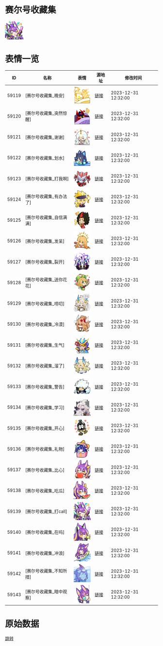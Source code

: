 # 赛尔号收藏集

<img src="./cover.png" height="60" alt="cover" />

# 表情一览

|ID|名称|表情|源地址|修改时间|
|----|----|----|----|----|
|59119|[赛尔号收藏集_晚安]|<img src="./pic/059119_%5B赛尔号收藏集_晚安%5D.png" height="60" alt="晚安"/>|[链接](https://i0.hdslb.com/bfs/garb/daaf607fc0d56290bbe3f7a03d8749acf0cb4cc4.png)|2023-12-31 12:32:00|
|59120|[赛尔号收藏集_突然惊醒]|<img src="./pic/059120_%5B赛尔号收藏集_突然惊醒%5D.png" height="60" alt="突然惊醒"/>|[链接](https://i0.hdslb.com/bfs/garb/8ca06f33b06722b1cb1efcb63665193bc63b3577.png)|2023-12-31 12:32:00|
|59121|[赛尔号收藏集_谢谢]|<img src="./pic/059121_%5B赛尔号收藏集_谢谢%5D.png" height="60" alt="谢谢"/>|[链接](https://i0.hdslb.com/bfs/garb/26f8817909c30a897480f46d2073b26f5be1d0dc.png)|2023-12-31 12:32:00|
|59122|[赛尔号收藏集_划水]|<img src="./pic/059122_%5B赛尔号收藏集_划水%5D.png" height="60" alt="划水"/>|[链接](https://i0.hdslb.com/bfs/garb/c7c7cd26e9e4488ef035587c20d2261345748046.png)|2023-12-31 12:32:00|
|59123|[赛尔号收藏集_打我啊]|<img src="./pic/059123_%5B赛尔号收藏集_打我啊%5D.png" height="60" alt="打我啊"/>|[链接](https://i0.hdslb.com/bfs/garb/034f568a35045b64c381c9c3dd5786a7f552b8f0.png)|2023-12-31 12:32:00|
|59124|[赛尔号收藏集_有办法了]|<img src="./pic/059124_%5B赛尔号收藏集_有办法了%5D.png" height="60" alt="有办法了"/>|[链接](https://i0.hdslb.com/bfs/garb/9b9b8f9ee11aeb5c2655db4cef89f33532b113c3.png)|2023-12-31 12:32:00|
|59125|[赛尔号收藏集_自信满满]|<img src="./pic/059125_%5B赛尔号收藏集_自信满满%5D.png" height="60" alt="自信满满"/>|[链接](https://i0.hdslb.com/bfs/garb/7318f48bcb38a461a6a1b9aa7dda4a89832abffd.png)|2023-12-31 12:32:00|
|59126|[赛尔号收藏集_发呆]|<img src="./pic/059126_%5B赛尔号收藏集_发呆%5D.png" height="60" alt="发呆"/>|[链接](https://i0.hdslb.com/bfs/garb/e63fe391852f2d2a490a4fe08677f13c9decf46f.png)|2023-12-31 12:32:00|
|59127|[赛尔号收藏集_裂开]|<img src="./pic/059127_%5B赛尔号收藏集_裂开%5D.png" height="60" alt="裂开"/>|[链接](https://i0.hdslb.com/bfs/garb/548c1d6c66c6108a8c7f689c7fe08a98af5a0bb4.png)|2023-12-31 12:32:00|
|59128|[赛尔号收藏集_送你花花]|<img src="./pic/059128_%5B赛尔号收藏集_送你花花%5D.png" height="60" alt="送你花花"/>|[链接](https://i0.hdslb.com/bfs/garb/3124b422264c1b00ca4a1ed55f00d4ae175744ac.png)|2023-12-31 12:32:00|
|59129|[赛尔号收藏集_唠叨]|<img src="./pic/059129_%5B赛尔号收藏集_唠叨%5D.png" height="60" alt="唠叨"/>|[链接](https://i0.hdslb.com/bfs/garb/45ee589af57e6f6236efc2b34aa9b604bdad8b46.png)|2023-12-31 12:32:00|
|59130|[赛尔号收藏集_冷漠]|<img src="./pic/059130_%5B赛尔号收藏集_冷漠%5D.png" height="60" alt="冷漠"/>|[链接](https://i0.hdslb.com/bfs/garb/9acb68e9caea56252a702dc47b7ce3a7e9952a26.png)|2023-12-31 12:32:00|
|59131|[赛尔号收藏集_生气]|<img src="./pic/059131_%5B赛尔号收藏集_生气%5D.png" height="60" alt="生气"/>|[链接](https://i0.hdslb.com/bfs/garb/c3a82f60be4f24c5031dea99e59d8435127bb0d9.png)|2023-12-31 12:32:00|
|59132|[赛尔号收藏集_溜了]|<img src="./pic/059132_%5B赛尔号收藏集_溜了%5D.png" height="60" alt="溜了"/>|[链接](https://i0.hdslb.com/bfs/garb/42676ccf74aa8901ae9f9f57deebfadb8a3979a8.png)|2023-12-31 12:32:00|
|59133|[赛尔号收藏集_警告]|<img src="./pic/059133_%5B赛尔号收藏集_警告%5D.png" height="60" alt="警告"/>|[链接](https://i0.hdslb.com/bfs/garb/f103f2d209f784d11fb4704e774a19a8f0002cda.png)|2023-12-31 12:32:00|
|59134|[赛尔号收藏集_学习]|<img src="./pic/059134_%5B赛尔号收藏集_学习%5D.png" height="60" alt="学习"/>|[链接](https://i0.hdslb.com/bfs/garb/6c11458a4d2a08f6cb3f038687070b1b917bdf87.png)|2023-12-31 12:32:00|
|59135|[赛尔号收藏集_开心]|<img src="./pic/059135_%5B赛尔号收藏集_开心%5D.png" height="60" alt="开心"/>|[链接](https://i0.hdslb.com/bfs/garb/9a5b2f3d8941e465d9096df6594efe076c2255b5.png)|2023-12-31 12:32:00|
|59136|[赛尔号收藏集_礼物]|<img src="./pic/059136_%5B赛尔号收藏集_礼物%5D.png" height="60" alt="礼物"/>|[链接](https://i0.hdslb.com/bfs/garb/99588570622987116848d59bbffa3c9b25540477.png)|2023-12-31 12:32:00|
|59137|[赛尔号收藏集_比心]|<img src="./pic/059137_%5B赛尔号收藏集_比心%5D.png" height="60" alt="比心"/>|[链接](https://i0.hdslb.com/bfs/garb/2be2a5d1229f74e21b7034d476212324138d0e59.png)|2023-12-31 12:32:00|
|59138|[赛尔号收藏集_吃瓜]|<img src="./pic/059138_%5B赛尔号收藏集_吃瓜%5D.png" height="60" alt="吃瓜"/>|[链接](https://i0.hdslb.com/bfs/garb/bac35f98a2202bea3134870de79b6ee0f3359c97.png)|2023-12-31 12:32:00|
|59139|[赛尔号收藏集_打call]|<img src="./pic/059139_%5B赛尔号收藏集_打call%5D.png" height="60" alt="打call"/>|[链接](https://i0.hdslb.com/bfs/garb/53c52fca5573ca021624f30ab8648f357a670dc9.png)|2023-12-31 12:32:00|
|59140|[赛尔号收藏集_在吗]|<img src="./pic/059140_%5B赛尔号收藏集_在吗%5D.png" height="60" alt="在吗"/>|[链接](https://i0.hdslb.com/bfs/garb/8564f2616a087ab114f5d011b77aa154e594cee2.png)|2023-12-31 12:32:00|
|59141|[赛尔号收藏集_冲浪]|<img src="./pic/059141_%5B赛尔号收藏集_冲浪%5D.png" height="60" alt="冲浪"/>|[链接](https://i0.hdslb.com/bfs/garb/f244634d6b14b805368e3c18f9097ac8f2679f98.png)|2023-12-31 12:32:00|
|59142|[赛尔号收藏集_不知所措]|<img src="./pic/059142_%5B赛尔号收藏集_不知所措%5D.png" height="60" alt="不知所措"/>|[链接](https://i0.hdslb.com/bfs/garb/db6fc3711d5edf262a0995a0181b09320e62c79d.png)|2023-12-31 12:32:00|
|59143|[赛尔号收藏集_暗中观察]|<img src="./pic/059143_%5B赛尔号收藏集_暗中观察%5D.png" height="60" alt="暗中观察"/>|[链接](https://i0.hdslb.com/bfs/garb/d089e75c72831ce98eb529e1b982bd6e4bfd19d1.png)|2023-12-31 12:32:00|

# 原始数据

[跳转](./raw.json)

